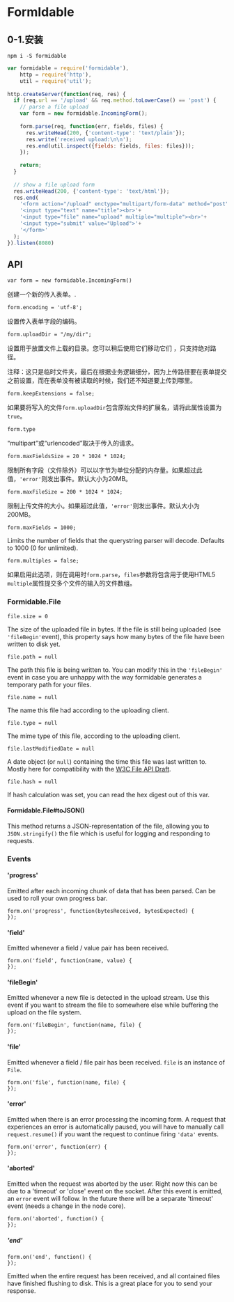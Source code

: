# FormIdable

## 0-1.安装

```npm
npm i -S formidable
```

```js
var formidable = require('formidable'),
    http = require('http'),
    util = require('util');
 
http.createServer(function(req, res) {
  if (req.url == '/upload' && req.method.toLowerCase() == 'post') {
    // parse a file upload
    var form = new formidable.IncomingForm();
 
    form.parse(req, function(err, fields, files) {
      res.writeHead(200, {'content-type': 'text/plain'});
      res.write('received upload:\n\n');
      res.end(util.inspect({fields: fields, files: files}));
    });
 
    return;
  }
 
  // show a file upload form
  res.writeHead(200, {'content-type': 'text/html'});
  res.end(
    '<form action="/upload" enctype="multipart/form-data" method="post">'+
    '<input type="text" name="title"><br>'+
    '<input type="file" name="upload" multiple="multiple"><br>'+
    '<input type="submit" value="Upload">'+
    '</form>'
  );
}).listen(8080)
```

## API

```
var form = new formidable.IncomingForm()
```

创建一个新的传入表单。.

```
form.encoding = 'utf-8';
```

设置传入表单字段的编码。

```
form.uploadDir = "/my/dir";
```

设置用于放置文件上载的目录。您可以稍后使用它们移动它们 ，只支持绝对路径。

注释：这只是临时文件夹，最后在根据业务逻辑细分，因为上传路径要在表单提交之前设置，而在表单没有被读取的时候，我们还不知道要上传到哪里。

```
form.keepExtensions = false;
```

如果要将写入的文件`form.uploadDir`包含原始文件的扩展名，请将此属性设置为`true`。

```
form.type
```

“multipart”或“urlencoded”取决于传入的请求。

```
form.maxFieldsSize = 20 * 1024 * 1024;
```

限制所有字段（文件除外）可以以字节为单位分配的内存量。如果超过此值，`'error'`则发出事件。默认大小为20MB。

```
form.maxFileSize = 200 * 1024 * 1024;
```

限制上传文件的大小。如果超过此值，`'error'`则发出事件。默认大小为200MB。

```
form.maxFields = 1000;
```

Limits the number of fields that the querystring parser will decode. Defaults to 1000 (0 for unlimited).

```
form.multiples = false;
```

如果启用此选项，则在调用时`form.parse`，`files`参数将包含用于使用HTML5 `multiple`属性提交多个文件的输入的文件数组。

### Formidable.File

```
file.size = 0
```

The size of the uploaded file in bytes. If the file is still being uploaded (see `'fileBegin'`event), this property says how many bytes of the file have been written to disk yet.

```
file.path = null 
```

The path this file is being written to. You can modify this in the `'fileBegin'` event in case you are unhappy with the way formidable generates a temporary path for your files.

```
file.name = null
```

The name this file had according to the uploading client.

```
file.type = null
```

The mime type of this file, according to the uploading client.

```
file.lastModifiedDate = null
```

A date object (or `null`) containing the time this file was last written to. Mostly here for compatibility with the [W3C File API Draft](http://dev.w3.org/2006/webapi/FileAPI/).

```
file.hash = null
```

If hash calculation was set, you can read the hex digest out of this var.

#### Formidable.File#toJSON()

This method returns a JSON-representation of the file, allowing you to `JSON.stringify()` the file which is useful for logging and responding to requests.

### Events

#### 'progress'

Emitted after each incoming chunk of data that has been parsed. Can be used to roll your own progress bar.

```
form.on('progress', function(bytesReceived, bytesExpected) {
});
```

#### 'field'

Emitted whenever a field / value pair has been received.

```
form.on('field', function(name, value) {
});
```

#### 'fileBegin'

Emitted whenever a new file is detected in the upload stream. Use this event if you want to stream the file to somewhere else while buffering the upload on the file system.

```
form.on('fileBegin', function(name, file) {
});
```

#### 'file'

Emitted whenever a field / file pair has been received. `file` is an instance of `File`.

```
form.on('file', function(name, file) {
});
```

#### 'error'

Emitted when there is an error processing the incoming form. A request that experiences an error is automatically paused, you will have to manually call `request.resume()` if you want the request to continue firing `'data'` events.

```
form.on('error', function(err) {
});
```

#### 'aborted'

Emitted when the request was aborted by the user. Right now this can be due to a 'timeout' or 'close' event on the socket. After this event is emitted, an `error` event will follow. In the future there will be a separate 'timeout' event (needs a change in the node core).

```
form.on('aborted', function() {
});
```

##### 'end'

```
form.on('end', function() {
});
```

Emitted when the entire request has been received, and all contained files have finished flushing to disk. This is a great place for you to send your response.